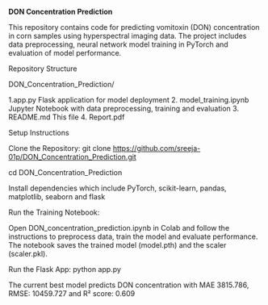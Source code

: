 **DON Concentration Prediction**

This repository contains code for predicting vomitoxin (DON) concentration in corn samples using hyperspectral imaging data. The project includes data preprocessing, neural network model training in PyTorch and evaluation of model performance.

Repository Structure

DON_Concentration_Prediction/

1.app.py                Flask application for model deployment
2. model_training.ipynb  Jupyter Notebook with data preprocessing, training and evaluation
3. README.md             This file
4. Report.pdf

Setup Instructions

Clone the Repository:
git clone https://github.com/sreeja-01p/DON_Concentration_Prediction.git

cd DON_Concentration_Prediction

Install dependencies which include PyTorch, scikit-learn, pandas, matplotlib, seaborn and flask

Run the Training Notebook:

Open DON_concentration_prediction.ipynb in Colab and follow the instructions to preprocess data, train the model and evaluate performance.
The notebook saves the trained model (model.pth) and the scaler (scaler.pkl).

Run the Flask App:
python app.py

The current best model predicts DON concentration with MAE 3815.786, RMSE: 10459.727 and R² score: 0.609

